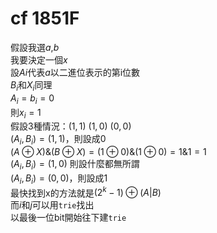 # cf 1851F
假設我選$a$,$b$  
我要決定一個$x$  
設$A{i}$代表$a$以二進位表示的第i位數  
$B_{i}$和$X_{i}$同理  
$A_{i}=b_{i}=0$  
則$x_{i}=1$  
假設3種情況：$(1,1)$ $(1,0)$ $(0,0)$  
$(A_{i},B_{i})=(1,1)$，則設成$0$  
$(A⊕X)\&(B⊕X)=(1⊕0)\&(1⊕0)=1\&1=1$  
$(A_{i},B_{i})=(1,0)$  則設什麼都無所謂  
$(A_{i},B_{i})=(0,0)$，則設成$1$  
最快找到x的方法就是$(2^{k}-1)⊕(A|B)$  
而$i$和$j$可以用`trie`找出  
以最後一位bit開始往下建`trie`
